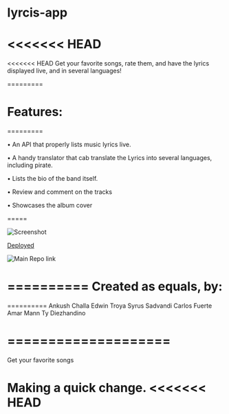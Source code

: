 # lyrcis-app
<<<<<<< HEAD
=======
<<<<<<< HEAD
Get your favorite songs, rate them, and have the lyrics displayed live, and in several languages!

=========

Features:
==
=========

• An API that properly lists music lyrics live.

• A handy translator that cab translate the Lyrics into several languages, including pirate.

• Lists the bio of the band itself.

• Review and comment on the tracks

• Showcases the album cover 


=====

![Screenshot]()

[Deployed]()

![Main Repo link](https://github.com/ETroya/lyrcis-app)

==========
Created as equals, by:
======
==========
Ankush Challa 
Edwin Troya
Syrus Sadvandi
Carlos Fuerte
Amar Mann 
Ty Diezhandino

====================
=======
Get your favorite songs

Making a quick change. 
<<<<<<< HEAD
=======
